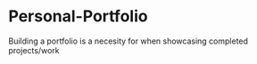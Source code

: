 # Personal-Portfolio

Building a portfolio is a necesity for when showcasing completed projects/work 
